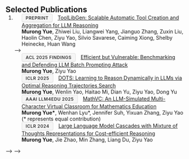 <h2 id="publications" style="margin: 2px 0px -15px;">Selected Publications</h2>

<style>
.conf-badge {
  display: inline-block;
  padding: 3px 10px;
  margin-right: 10px;
  border-radius: 4px;
  font-size: 0.85em;
  font-weight: 600;
  letter-spacing: 0.5px;
  text-transform: uppercase;
  background-color: #f5f5f5;
  color: #333;
  border: 1px solid #ddd;
  box-shadow: 0 1px 2px rgba(0,0,0,0.05);
}

/* Preprint badge */
.conf-badge:contains("Preprint") {
  background-color: #e3f2fd;
  color: #1976d2;
  border: 1px solid #90caf9;
}

/* ICLR badge */
.conf-badge:contains("ICLR") {
  background-color: #f3e5f5;
  color: #7b1fa2;
  border: 1px solid #ce93d8;
}

/* AAAI badge */
.conf-badge:contains("AAAI") {
  background-color: #fff3e0;
  color: #e65100;
  border: 1px solid #ffb74d;
}

/* ICASSP badge */
.conf-badge:contains("ICASSP") {
  background-color: #e8f5e9;
  color: #2e7d32;
  border: 1px solid #81c784;
}

/* EMNLP badge */
.conf-badge:contains("EMNLP") {
  background-color: #fce4ec;
  color: #c2185b;
  border: 1px solid #f48fb1;
}
</style>

<div class="publications">
<ol class="bibliography">

<li>

<div class="pub-row">
  <div class="col-sm-12" style="position: relative;padding-right: 15px;padding-left: 20px;">
    <div class="title"><span class="conf-badge">Preprint</span> <a href="https://arxiv.org/abs/2510.07768">ToolLibGen: Scalable Automatic Tool Creation and Aggregation for LLM Reasoning</a></div>
    <div class="author"><strong>Murong Yue</strong>, Zhiwei Liu, Liangwei Yang, Jianguo Zhang, Zuxin Liu, Haolin Chen, Ziyu Yao, Silvio Savarese, Caiming Xiong, Shelby Heinecke, Huan Wang</div>
    <!-- <div class="links">
      <a href="https://arxiv.org/pdf/2503.15551" class="btn btn-sm z-depth-0" role="button" target="_blank" style="font-size:12px;">PDF</a>
    </div> -->
  </div>
</div>

<!-- <div class="pub-row">
  <div class="col-sm-12" style="position: relative;padding-right: 15px;padding-left: 20px;">
    <div class="title"><span class="conf-badge">Preprint</span> <a href="https://arxiv.org/pdf/2504.06460">Can LLMs Simulate Personas with Reversed Performance? A Benchmark for Counterfactual Instruction Following</a></div>
    <div class="author">Sai Adith Senthil Kumar, Hao Yan, Saipavan Perepa,<strong>Murong Yue</strong>, Ziyu Yao</div>
    <!-- <div class="links">
      <a href="https://arxiv.org/pdf/2503.15551" class="btn btn-sm z-depth-0" role="button" target="_blank" style="font-size:12px;">PDF</a>
    </div> -->
  <!-- </div>
</div> --> -->

<div class="pub-row">
  <div class="col-sm-12" style="position: relative;padding-right: 15px;padding-left: 20px;">
    <div class="title"><span class="conf-badge">ACL 2025 Findings</span> <a href="https://arxiv.org/pdf/2503.15551">Efficient but Vulnerable: Benchmarking and Defending LLM Batch Prompting Attack</a></div>
    <div class="author"><strong>Murong Yue</strong>, Ziyu Yao</div>
    <!-- <div class="links">
      <a href="https://arxiv.org/pdf/2503.15551" class="btn btn-sm z-depth-0" role="button" target="_blank" style="font-size:12px;">PDF</a>
    </div> -->
  </div>
</div>

<div class="pub-row">
  <div class="col-sm-12" style="position: relative;padding-right: 15px;padding-left: 20px;">
    <div class="title"><span class="conf-badge">ICLR 2025</span> <a href="https://arxiv.org/abs/2410.03864">DOTS: Learning to Reason Dynamically in LLMs via Optimal Reasoning Trajectories Search</a></div>
    <div class="author"><strong>Murong Yue</strong>, Wenlin Yao, Haitao Mi, Dian Yu, Ziyu Yao, Dong Yu</div>
    <!-- <div class="links">
      <a href="https://arxiv.org/abs/2410.03864" class="btn btn-sm z-depth-0" role="button" target="_blank" style="font-size:12px;">PDF</a>
      <a href="https://github.com/MurongYue/DOTS" class="btn btn-sm z-depth-0" role="button" target="_blank" style="font-size:12px;">Code</a>
    </div> -->
  </div>
</div>

<div class="pub-row">
  <div class="col-sm-12" style="position: relative;padding-right: 15px;padding-left: 20px;">
    <div class="title"><span class="conf-badge">AAAI LLM4EDU 2025</span> <a href="https://arxiv.org/pdf/2404.06711?">MathVC: An LLM-Simulated Multi-Character Virtual Classroom for Mathematics Education</a></div>
    <div class="author"><strong>Murong Yue*</strong>, Wenhan Lyu*, Jennifer Suh, Yixuan Zhang, Ziyu Yao (* represents equal contribution)</div>
    <!-- <div class="links">
      <a href="https://arxiv.org/pdf/2404.06711.pdf" class="btn btn-sm z-depth-0" role="button" target="_blank" style="font-size:12px;">PDF</a>
      <a href="https://github.com/MurongYue" class="btn btn-sm z-depth-0" role="button" target="_blank" style="font-size:12px;">Code</a>
    </div> -->
  </div>
</div>

<div class="pub-row">
  <div class="col-sm-12" style="position: relative;padding-right: 15px;padding-left: 20px;">
    <div class="title"><span class="conf-badge">ICLR 2024</span> <a href="https://arxiv.org/abs/2310.03094">Large Language Model Cascades with Mixture of Thoughts Representations for Cost-efficient Reasoning</a></div>
    <div class="author"><strong>Murong Yue</strong>, Jie Zhao, Min Zhang, Liang Du, Ziyu Yao</div>
    <!-- <div class="links">
      <a href="https://arxiv.org/pdf/2310.03094.pdf" class="btn btn-sm z-depth-0" role="button" target="_blank" style="font-size:12px;">PDF</a>
      <a href="https://github.com/MurongYue/LLM_MoT_cascade" class="btn btn-sm z-depth-0" role="button" target="_blank" style="font-size:12px;">Code</a>
    </div> -->
  </div>
</div>

<!-- <div class="pub-row">
  <div class="col-sm-12" style="position: relative;padding-right: 15px;padding-left: 20px;">
    <div class="title"><span class="conf-badge">ICASSP 2024</span> <a href="https://arxiv.org/pdf/2312.07763.pdf">Cam LLM Find The Green Circle? Investigation And Human-guided Tool Manipulation For Compositional Generalization</a></div>
    <div class="author">Min Zhang, Jianfeng He, Shuo Lei, <strong>Murong Yue</strong>, Linhan Wang, Chang-Tien Lu</div>
    <!-- <div class="links">
      <a href="https://arxiv.org/pdf/2312.07763.pdf" class="btn btn-sm z-depth-0" role="button" target="_blank" style="font-size:12px;">PDF</a>
    </div> -->
  </div>
</div> -->

<!-- <div class="pub-row">
  <div class="col-sm-12" style="position: relative;padding-right: 15px;padding-left: 20px;">
    <div class="title"><span class="conf-badge">EMNLP 2023</span> <a href="https://arxiv.org/abs/2308.04030">Gentopia: A Collaborative Platform for Tool-Augmented LLMs</a></div>
    <div class="author">Binfeng Xu, Xukun Liu, Hua Shen, Zeyu Han, Yuhan Li, <strong>Murong Yue</strong>, Zhiyuan Peng, Yuchen Liu, Ziyu Yao, Dongkuan Xu</div>
    <!-- <div class="links">
      <a href="https://arxiv.org/pdf/2308.04030.pdf" class="btn btn-sm z-depth-0" role="button" target="_blank" style="font-size:12px;">PDF</a>
      <a href="https://github.com/Gentopia-AI" class="btn btn-sm z-depth-0" role="button" target="_blank" style="font-size:12px;">Code</a>
      <a href="https://gentopia-ai.github.io/Gentopia-AI-Homepage/#" class="btn btn-sm z-depth-0" role="button" target="_blank" style="font-size:12px;">Project Page</a>
    </div> -->
  </div>
</div> -->

</li>
  
<br>

</ol>
</div>
